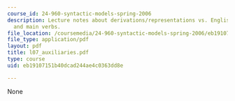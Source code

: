 ```yaml
---
course_id: 24-960-syntactic-models-spring-2006
description: Lecture notes about derivations/representations vs. English auxiliaries
  and main verbs.
file_location: /coursemedia/24-960-syntactic-models-spring-2006/eb19107151b40dcad244ae4c0363dd8e_l07_auxiliaries.pdf
file_type: application/pdf
layout: pdf
title: l07_auxiliaries.pdf
type: course
uid: eb19107151b40dcad244ae4c0363dd8e

---
```

None